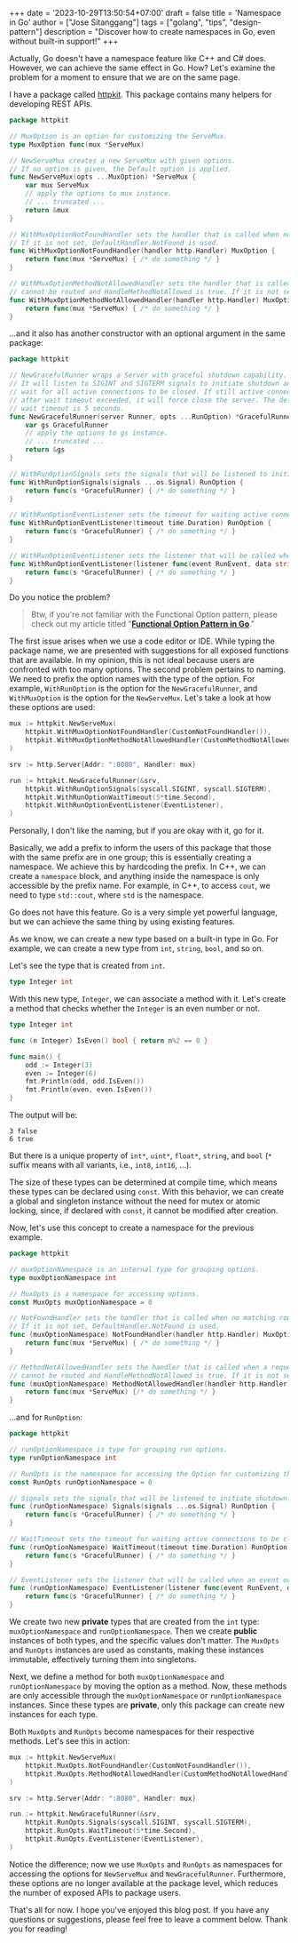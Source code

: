 +++
date = '2023-10-29T13:50:54+07:00'
draft = false
title = 'Namespace in Go'
author = ["Jose Sitanggang"]
tags = ["golang", "tips", "design-pattern"]
description = "Discover how to create namespaces in Go, even without built-in support!"
+++

Actually, Go doesn't have a namespace feature like C++ and C# does. However, we can achieve the same effect in Go. How? Let's examine the problem for a moment to ensure that we are on the same page.

I have a package called [httpkit](https://github.com/josestg/httpkit). This package contains many helpers for developing REST APIs.

```go
package httpkit

// MuxOption is an option for customizing the ServeMux.
type MuxOption func(mux *ServeMux)

// NewServeMux creates a new ServeMux with given options.
// If no option is given, the Default option is applied.
func NewServeMux(opts ...MuxOption) *ServeMux {
	var mux ServeMux
	// apply the options to mux instance.
	// ... truncated ...
	return &mux
}

// WithMuxOptionNotFoundHandler sets the handler that is called when no matching route is found.
// If it is not set, DefaultHandler.NotFound is used.
func WithMuxOptionNotFoundHandler(handler http.Handler) MuxOption {
	return func(mux *ServeMux) { /* do something */ }
}

// WithMuxOptionMethodNotAllowedHandler sets the handler that is called when a request
// cannot be routed and HandleMethodNotAllowed is true. If it is not set, DefaultHandler.MethodNotAllowed is used.
func WithMuxOptionMethodNotAllowedHandler(handler http.Handler) MuxOption {
	return func(mux *ServeMux) { /* do something */ }
}
```

...and it also has another constructor with an optional argument in the same package:


```go
package httpkit

// NewGracefulRunner wraps a Server with graceful shutdown capability.
// It will listen to SIGINT and SIGTERM signals to initiate shutdown and
// wait for all active connections to be closed. If still active connections
// after wait timeout exceeded, it will force close the server. The default
// wait timeout is 5 seconds.
func NewGracefulRunner(server Runner, opts ...RunOption) *GracefulRunner {
	var gs GracefulRunner
	// apply the options to gs instance.
	// ... truncated ...
	return &gs
}

// WithRunOptionSignals sets the signals that will be listened to initiate shutdown.
func WithRunOptionSignals(signals ...os.Signal) RunOption {
	return func(s *GracefulRunner) { /* do something */ }
}

// WithRunOptionEventListener sets the timeout for waiting active connections to be closed.
func WithRunOptionEventListener(timeout time.Duration) RunOption {
	return func(s *GracefulRunner) { /* do something */ }
}

// WithRunOptionEventListener sets the listener that will be called when an event occurred.
func WithRunOptionEventListener(listener func(event RunEvent, data string)) RunOption {
	return func(s *GracefulRunner) { /* do something */ }
}
```

Do you notice the problem?

> Btw, if you're not familiar with the Functional Option pattern, please check out my article titled "**[Functional Option Pattern in Go](/posts/golang/functional-option-pattern-in-go/)**." 

The first issue arises when we use a code editor or IDE. While typing the package name, we are presented with suggestions for all exposed functions that are available. In my opinion, this is not ideal because users are confronted with too many options. The second problem pertains to naming. We need to prefix the option names with the type of the option. For example, `WithRunOption` is the option for the `NewGracefulRunner`, and `WithMuxOption` is the option for the `NewServeMux`. Let's take a look at how these options are used:

```go
mux := httpkit.NewServeMux(
    httpkit.WithMuxOptionNotFoundHandler(CustomNotFoundHandler()),
    httpkit.WithMuxOptionMethodNotAllowedHandler(CustomMethodNotAllowedHandler()),
)

srv := http.Server{Addr: ":8080", Handler: mux}

run := httpkit.NewGracefulRunner(&srv,
    httpkit.WithRunOptionSignals(syscall.SIGINT, syscall.SIGTERM),
    httpkit.WithRunOptionWaitTimeout(5*time.Second),
    httpkit.WithRunOptionEventListener(EventListener),
)
```
Personally, I don't like the naming, but if you are okay with it, go for it.

Basically, we add a prefix to inform the users of this package that those with the same prefix are in one group; this is essentially creating a namespace. We achieve this by hardcoding the prefix. In C++, we can create a `namespace` block, and anything inside the namespace is only accessible by the prefix name. For example, in C++, to access `cout`, we need to type `std::cout`, where `std` is the namespace.

Go does not have this feature. Go is a very simple yet powerful language, but we can achieve the same thing by using existing features.

As we know, we can create a new type based on a built-in type in Go. For example, we can create a new type from `int`, `string`, `bool`, and so on.

Let's see the type that is created from `int`.

```go
type Integer int
```
With this new type, `Integer`, we can associate a method with it. Let's create a method that checks whether the `Integer` is an even number or not.

```go
type Integer int

func (n Integer) IsEven() bool { return n%2 == 0 }

func main() {
    odd := Integer(3)
    even := Integer(6)
    fmt.Println(odd, odd.IsEven())
    fmt.Println(even, even.IsEven())
}
```

The output will be:

```shell
3 false
6 true
```
But there is a unique property of `int*`, `uint*`, `float*`, `string`, and `bool` (`*` suffix means with all variants, i.e., `int8`, `int16`, ...).

The size of these types can be determined at compile time, which means these types can be declared using `const`. With this behavior, we can create a global and singleton instance without the need for mutex or atomic locking, since, if declared with `const`, it cannot be modified after creation.

Now, let's use this concept to create a namespace for the previous example.

```go
package httpkit

// muxOptionNamespace is an internal type for grouping options.
type muxOptionNamespace int

// MuxOpts is a namespace for accessing options.
const MuxOpts muxOptionNamespace = 0

// NotFoundHandler sets the handler that is called when no matching route is found.
// If it is not set, DefaultHandler.NotFound is used.
func (muxOptionNamespace) NotFoundHandler(handler http.Handler) MuxOption {
	return func(mux *ServeMux) { /* do something */ }
}

// MethodNotAllowedHandler sets the handler that is called when a request
// cannot be routed and HandleMethodNotAllowed is true. If it is not set, DefaultHandler.MethodNotAllowed is used.
func (muxOptionNamespace) MethodNotAllowedHandler(handler http.Handler) MuxOption {
	return func(mux *ServeMux) {/* do something */ }
}
```

...and for `RunOption`:

```go
package httpkit

// runOptionNamespace is type for grouping run options.
type runOptionNamespace int

// RunOpts is the namespace for accessing the Option for customizing the GracefulRunner.
const RunOpts runOptionNamespace = 0

// Signals sets the signals that will be listened to initiate shutdown.
func (runOptionNamespace) Signals(signals ...os.Signal) RunOption {
	return func(s *GracefulRunner) { /* do something */ }
}

// WaitTimeout sets the timeout for waiting active connections to be closed.
func (runOptionNamespace) WaitTimeout(timeout time.Duration) RunOption {
	return func(s *GracefulRunner) { /* do something */ }
}

// EventListener sets the listener that will be called when an event occurred.
func (runOptionNamespace) EventListener(listener func(event RunEvent, data string)) RunOption {
	return func(s *GracefulRunner) { /* do something */ }
}
```
We create two new **private** types that are created from the `int` type: `muxOptionNamespace` and `runOptionNamespace`. Then we create **public** instances of both types, and the specific values don't matter. The `MuxOpts` and `RunOpts` instances are used as constants, making these instances immutable, effectively turning them into singletons.

Next, we define a method for both `muxOptionNamespace` and `runOptionNamespace` by moving the option as a method. Now, these methods are only accessible through the `muxOptionNamespace` or `runOptionNamespace` instances. Since these types are **private**, only this package can create new instances for each type.

Both `MuxOpts` and `RunOpts` become namespaces for their respective methods. Let's see this in action:

```go
mux := httpkit.NewServeMux(
    httpkit.MuxOpts.NotFoundHandler(CustomNotFoundHandler()),
    httpkit.MuxOpts.MethodNotAllowedHandler(CustomMethodNotAllowedHandler()),
)

srv := http.Server{Addr: ":8080", Handler: mux}

run := httpkit.NewGracefulRunner(&srv,
    httpkit.RunOpts.Signals(syscall.SIGINT, syscall.SIGTERM),
    httpkit.RunOpts.WaitTimeout(5*time.Second),
    httpkit.RunOpts.EventListener(EventListener),
)
```

Notice the difference; now we use `MuxOpts` and `RunOpts` as namespaces for accessing the options for `NewServeMux` and `NewGracefulRunner`. Furthermore, these options are no longer available at the package level, which reduces the number of exposed APIs to package users.

That's all for now. I hope you've enjoyed this blog post. If you have any questions or suggestions, please feel free to leave a comment below. Thank you for reading!